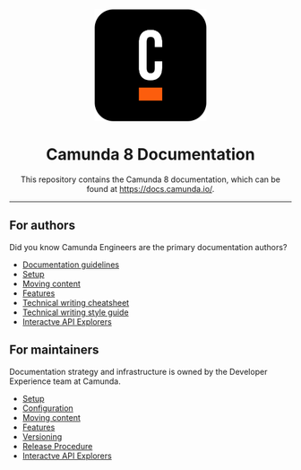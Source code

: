 <div align="center">
<img src="./static/img/black-C.png" width="200px"/>

<h1>Camunda 8 Documentation</h1>
<p>
This repository contains the Camunda 8 documentation, which can be found at <a href="https://docs.camunda.io/" target="_blank">https://docs.camunda.io/</a>.
</p>
</div>

---

## For authors

Did you know Camunda Engineers are the primary documentation authors?

- [Documentation guidelines](./howtos/documentation-guidelines.md)
- [Setup](./howtos/setup.md)
- [Moving content](howtos/moving-content.md)
- [Features](./howtos/markdown-and-mdx-features.md)
- [Technical writing cheatsheet](./howtos/technical-writing-cheatsheet.md)
- [Technical writing style guide](./howtos/technical-writing-styleguide.md)
- [Interactve API Explorers](./howtos/interactive-api-explorers.md)

## For maintainers

Documentation strategy and infrastructure is owned by the Developer Experience team at Camunda.

- [Setup](./howtos/setup.md)
- [Configuration](./howtos/configuration.md)
- [Moving content](howtos/moving-content.md)
- [Features](./howtos/markdown-and-mdx-features.md)
- [Versioning](./howtos/versioning.md)
- [Release Procedure](./howtos/release-procedure.md)
- [Interactve API Explorers](./howtos/interactive-api-explorers.md)

